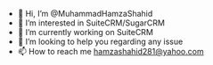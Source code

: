 - 👋 Hi, I’m @MuhammadHamzaShahid
- 👀 I’m interested in SuiteCRM/SugarCRM
- 🌱 I’m currently working on SuiteCRM
- 💞️ I’m looking to help you regarding any issue 
- 📫 How to reach me hamzashahid281@yahoo.com

<!---
MuhammadHamzaShahid/MuhammadHamzaShahid is a ✨ special ✨ repository because its `README.md` (this file) appears on your GitHub profile.
You can click the Preview link to take a look at your changes.
--->
